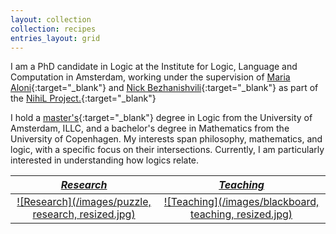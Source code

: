 ```yaml
---
layout: collection
collection: recipes
entries_layout: grid
---
```


I am a PhD candidate in Logic at the Institute for Logic, Language and Computation in Amsterdam, working under the supervision of [Maria Aloni](https://www.marialoni.org/){:target="_blank"} and [Nick Bezhanishvili](https://staff.fnwi.uva.nl/n.bezhanishvili/){:target="_blank"} as part of the [NihiL Project.](https://projects.illc.uva.nl/nihil/){:target="_blank"}

I hold a [master's](https://eprints.illc.uva.nl/id/eprint/2226/){:target="_blank"} degree in Logic from the University of Amsterdam, ILLC, and a bachelor's degree in Mathematics from the University of Copenhagen. 
My interests span philosophy, mathematics, and logic, with a specific focus on their intersections. Currently, I am particularly interested in understanding how logics relate.

| [*Research*](https://knudstorp.github.io/research/)| [*Teaching*](https://knudstorp.github.io/teaching/) |
| :---: | :---: |
| [![Research](/images/puzzle, research, resized.jpg)](https://knudstorp.github.io/research/) | [![Teaching](/images/blackboard, teaching, resized.jpg)](https://knudstorp.github.io/teaching/) |
